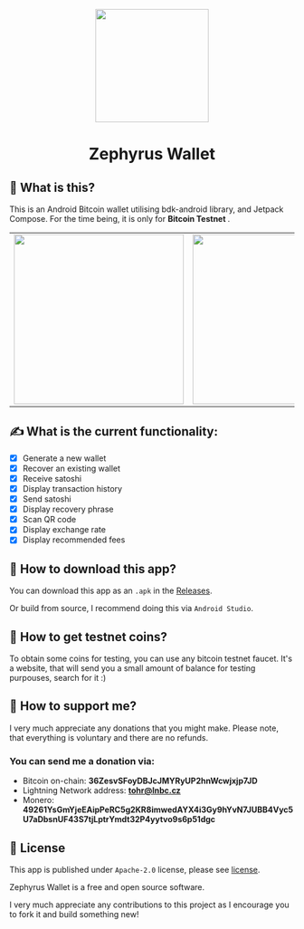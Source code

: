 <p align="center">
<img src="https://github.com/tomashrib/zephyrus-wallet/blob/master/app/src/main/res/drawable-v24/zephyrus_wallet_logo.png" width="200" ">
</p>

<h1 align="center">Zephyrus Wallet</h1>

## 🤔 What is this?
This is an Android Bitcoin wallet utilising bdk-android library, and Jetpack Compose.
For the time being, it is only for <strong> Bitcoin Testnet </strong>.

<table>
  <tr>
    <td><img src="https://github.com/tomashrib/zephyrus-wallet/blob/master/app/src/main/res/drawable/zephyrus_receive.jpg" width="300"></td>
    <td><img src="https://github.com/tomashrib/zephyrus-wallet/blob/master/app/src/main/res/drawable/zephyrus_home.jpg" width="300"></td>
    <td><img src="https://github.com/tomashrib/zephyrus-wallet/blob/master/app/src/main/res/drawable/zephyrus_send.jpg" width="300"></td>
  </tr>
</table>

## ✍️ What is the current functionality:
- [x] Generate a new wallet
- [x] Recover an existing wallet
- [x] Receive satoshi
- [x] Display transaction history
- [x] Send satoshi
- [x] Display recovery phrase
- [x] Scan QR code
- [x] Display exchange rate
- [x] Display recommended fees

## 📲 How to download this app?
You can download this app as an ``.apk`` in the [Releases](https://github.com/tohrxyz/zephyrus-wallet/tags).

Or build from source, I recommend doing this via ``Android Studio``.

## 💸 How to get testnet coins?
To obtain some coins for testing, you can use any bitcoin testnet faucet. It's a website, that will send you a small amount of balance for testing purpouses, search for it :)

## 🫶 How to support me?
I very much appreciate any donations that you might make.
Please note, that everything is voluntary and there are no refunds.
### You can send me a donation via:
- Bitcoin on-chain: <strong> 36ZesvSFoyDBJcJMYRyUP2hnWcwjxjp7JD </strong>
- Lightning Network address: <strong> tohr@lnbc.cz </strong>
- Monero: <strong> 49261YsGmYjeEAipPeRC5g2KR8imwedAYX4i3Gy9hYvN7JUBB4Vyc5U7aDbsnUF43S7tjLptrYmdt32P4yytvo9s6p51dgc </strong>

## 📠 License
This app is published under ``Apache-2.0`` license, please see [license](https://github.com/tohrxyz/zephyrus-wallet/blob/master/LICENSE).

Zephyrus Wallet is a free and open source software. 

I very much appreciate any contributions to this project as I encourage you to fork it and build something new!

